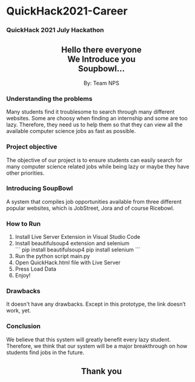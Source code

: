 # QuickHack2021-Career
<h3>QuickHack 2021 July Hackathon</h3>

<div align="center">
  <h2>Hello there everyone<br> We Introduce you <br> Soupbowl...</h2>
  <p>By: Team NPS</p>
</div>

<h3>Understanding the problems</h3>
Many students find it troublesome to search through many different websites. Some are choosy when finding an internship and some are too lazy. Therefore, they need us to help them so that they can view all the available computer science jobs as fast as possible.

<h3>Project objective</h3>
The objective of our project is to ensure students can easily search for many computer science related jobs while being lazy or maybe they have other priorities.

<h3>Introducing SoupBowl</h3>
A system that compiles job opportunities available from three different popular websites, which is JobStreet, Jora and of course Ricebowl.

<h3>How to Run</h3>
<ol>
  <li>Install Live Server Extension in Visual Studio Code</li>
  <li>Install beautifulsoup4 extension and selenium</li>
  ```
  pip install beautifulsoup4
  pip install selenium
  ```
  <li>Run the python script main.py</li>
  <li>Open QuickHack.html file with Live Server</li>
  <li>Press Load Data</li>
  <li>Enjoy!</li>
</ol>

<h3>Drawbacks</h3>
It doesn't have any drawbacks. Except in this prototype, the link doesn’t work, yet.

<h3>Conclusion</h3>
We believe that this system will greatly benefit every lazy student. Therefore, we think that our system will be a major breakthrough on how students find jobs in the future.

<div align="center">
  <h2>Thank you</h2>
</div>
